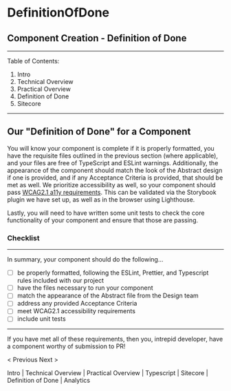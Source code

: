 # DefinitionOfDone

## Component Creation - Definition of Done

---

Table of Contents:

1. Intro
2. Technical Overview
3. Practical Overview
4. Definition of Done
5. Sitecore

---

## Our "Definition of Done" for a Component

You will know your component is complete if it is properly formatted, you have the requisite files outlined in the previous section (where applicable), and your files are free of TypeScript and ESLint warnings. Additionally, the appearance of the component should match the look of the Abstract design if one is provided, and if any Acceptance Criteria is provided, that should be met as well. We prioritize accessibility as well, so your component should pass [WCAG2.1 a11y requirements](https://www.w3.org/WAI/standards-guidelines/wcag/glance/). This can be validated via the Storybook plugin we have set up, as well as in the browser using Lighthouse.

Lastly, you will need to have written some unit tests to check the core functionality of your component and ensure that those are passing.

### Checklist

---

In summary, your component should do the following...

- [ ] be properly formatted, following the ESLint, Prettier, and Typescript rules included with our project
- [ ] have the files necessary to run your component
- [ ] match the appearance of the Abstract file from the Design team
- [ ] address any provided Acceptance Criteria
- [ ] meet WCAG2.1 accessibility requirements
- [ ] include unit tests

---

If you have met all of these requirements, then you, intrepid developer, have a component worthy of submission to PR!

< Previous Next >

Intro | Technical Overview | Practical Overview | Typescript | Sitecore | Definition of Done | Analytics
